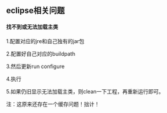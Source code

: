 ## eclipse相关问题



#### 找不到或无法加载主类

1.配置对应的jre和自己独有的jar包

2.配置好自己对应的buildpath

3.然后更新run configure

4.执行

5.如果仍旧显示无法加载主类，则clean一下工程，再重新运行即可。



注：这原来还存在一个缓存问题！拙计！